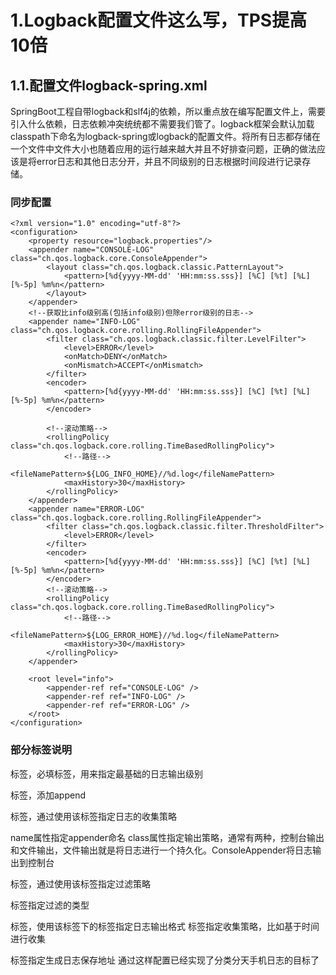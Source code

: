 # 1.Logback配置文件这么写，TPS提高10倍

## 1.1.配置文件logback-spring.xml

SpringBoot工程自带logback和slf4j的依赖，所以重点放在编写配置文件上，需要引入什么依赖，日志依赖冲突统统都不需要我们管了。logback框架会默认加载classpath下命名为logback-spring或logback的配置文件。将所有日志都存储在一个文件中文件大小也随着应用的运行越来越大并且不好排查问题，正确的做法应该是将error日志和其他日志分开，并且不同级别的日志根据时间段进行记录存储。

### 同步配置
```
<?xml version="1.0" encoding="utf-8"?>
<configuration>
    <property resource="logback.properties"/>
    <appender name="CONSOLE-LOG" class="ch.qos.logback.core.ConsoleAppender">
        <layout class="ch.qos.logback.classic.PatternLayout">
            <pattern>[%d{yyyy-MM-dd' 'HH:mm:ss.sss}] [%C] [%t] [%L] [%-5p] %m%n</pattern>
        </layout>
    </appender>
    <!--获取比info级别高(包括info级别)但除error级别的日志-->
    <appender name="INFO-LOG" class="ch.qos.logback.core.rolling.RollingFileAppender">
        <filter class="ch.qos.logback.classic.filter.LevelFilter">
            <level>ERROR</level>
            <onMatch>DENY</onMatch>
            <onMismatch>ACCEPT</onMismatch>
        </filter>
        <encoder>
            <pattern>[%d{yyyy-MM-dd' 'HH:mm:ss.sss}] [%C] [%t] [%L] [%-5p] %m%n</pattern>
        </encoder>

        <!--滚动策略-->
        <rollingPolicy class="ch.qos.logback.core.rolling.TimeBasedRollingPolicy">
            <!--路径-->
            <fileNamePattern>${LOG_INFO_HOME}//%d.log</fileNamePattern>
            <maxHistory>30</maxHistory>
        </rollingPolicy>
    </appender>
    <appender name="ERROR-LOG" class="ch.qos.logback.core.rolling.RollingFileAppender">
        <filter class="ch.qos.logback.classic.filter.ThresholdFilter">
            <level>ERROR</level>
        </filter>
        <encoder>
            <pattern>[%d{yyyy-MM-dd' 'HH:mm:ss.sss}] [%C] [%t] [%L] [%-5p] %m%n</pattern>
        </encoder>
        <!--滚动策略-->
        <rollingPolicy class="ch.qos.logback.core.rolling.TimeBasedRollingPolicy">
            <!--路径-->
            <fileNamePattern>${LOG_ERROR_HOME}//%d.log</fileNamePattern>
            <maxHistory>30</maxHistory>
        </rollingPolicy>
    </appender>

    <root level="info">
        <appender-ref ref="CONSOLE-LOG" />
        <appender-ref ref="INFO-LOG" />
        <appender-ref ref="ERROR-LOG" />
    </root>
</configuration>

```
### 部分标签说明
<root>标签，必填标签，用来指定最基础的日志输出级别

<appender-ref>标签，添加append


<append>标签，通过使用该标签指定日志的收集策略

name属性指定appender命名
class属性指定输出策略，通常有两种，控制台输出和文件输出，文件输出就是将日志进行一个持久化。ConsoleAppender将日志输出到控制台


<filter>标签，通过使用该标签指定过滤策略

<level>标签指定过滤的类型


<encoder>标签，使用该标签下的<pattern>标签指定日志输出格式
<rollingPolicy>标签指定收集策略，比如基于时间进行收集

<fileNamePattern>标签指定生成日志保存地址
通过这样配置已经实现了分类分天手机日志的目标了





